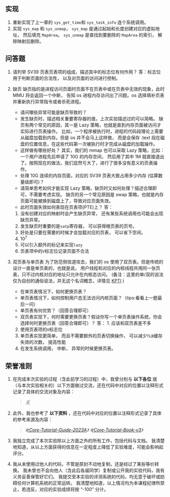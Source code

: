 ## 实现

1. 重新实现了上一章的 `sys_get_time`和 `sys_task_info` 连个系统调用。
2. 实现 `sys_map` 和 `sys_unmap`， `sys_map` 是通过起始和长度创建对应的虚拟地址， 然后填充 `MapArea`。 `sys_unmap` 是查找到要删除的 `MapArea` 的索引， 解除映射后删除。

## 问答题

1. 请列举 SV39 页表页表项的组成，描述其中的标志位有何作用？
答：标志位用于判断页面的合法性， 以及对页面的访问进行控制。

2. 缺页
    缺页指的是进程访问页面时页面不在页表中或在页表中无效的现象，此时 MMU 将会返回一个中断， 告知 os 进程内存访问出了问题。os 选择填补页表并重新执行异常指令或者杀死进程。
    - 请问哪些异常可能是缺页导致的？
    - 发生缺页时，描述相关重要寄存器的值，上次实验描述过的可以简略。
    缺页有两个常见的原因，其一是 Lazy 策略，也就是直到内存页面被访问才实际进行页表操作。 比如，一个程序被执行时，进程的代码段理论上需要从磁盘加载到内存。但是 os 并不会马上这样做， 而是会保存 .text 段在磁盘的位置信息，在这些代码第一次被执行时才完成从磁盘的加载操作。
    - 这样做有哪些好处？
    其实，我们的 mmap 也可以采取 Lazy 策略，比如：一个用户进程先后申请了 10G 的内存空间， 然后用了其中 1M 就直接退出了。按照现在的做法，我们显然亏大了，进行了很多没有意义的页表操作。
    - 处理 10G 连续的内存页面，对应的 SV39 页表大致占用多少内存 (估算数量级即可)？
    - 请简单思考如何才能实现 Lazy 策略，缺页时又如何处理？描述合理即可，不需要考虑实现。
    缺页的另一个常见原因是 swap 策略，也就是内存页面可能被换到磁盘上了，导致对应页面失效。
    - 此时页面失效如何表现在页表项(PTE)上？
答：
    1. 没有创建对应的映射时会产生缺页异常， 还有某些系统调用也可能会出现缺页异常。
    2. 发生缺页时重要的是`satp`寄存器， 可以获得根页表的页号。
    3. 好处是只要在需要的时候才会加载对应的页表， 可以省下空间。
    4. $10^7$
    5. 可以引入额外的标记来实现`lazy`
    6. 页表项中的`V`标志位记录页面不合法

4. 双页表与单页表
    为了防范侧信道攻击，我们的 os 使用了双页表。但是传统的设计一直是单页表的，也就是说， 用户线程和对应的内核线程共用同一张页表，只不过内核对应的地址只允许在内核态访问。 (备注：这里的单/双的说法仅为自创的通俗说法，并无这个名词概念，详情见 [KPTI](https://en.wikipedia.org/wiki/Kernel_page-table_isolation) )
    - 在单页表情况下，如何更换页表？
    - 单页表情况下，如何控制用户态无法访问内核页面？（tips:看看上一题最后一问）
    - 单页表有何优势？（回答合理即可）
    - 双页表实现下，何时需要更换页表？假设你写一个单页表操作系统，你会选择何时更换页表（回答合理即可）？
答： 1. 应该和双页表差不多
    2. 使用页表项的`U`标志位
    3. 单页表实现更简单， 而且不需要额外的页表切换操作， 可以减少`TLB`缓存失效的次数， 提高性能
    4. 在发生系统调用， 中断， 异常的时候更换页表。

## 荣誉准则

1. 在完成本次实验的过程（含此前学习的过程）中，我曾分别与 **以下各位** 就（与本次实验相关的）以下方面做过交流，还在代码中对应的位置以注释形式记录了具体的交流对象及内容：

    > *无*

2. 此外，我也参考了 **以下资料** ，还在代码中对应的位置以注释形式记录了具体的参考来源及内容：

    > _《[rCore-Tutorial-Guide-2023A](https://learningos.github.io/rCore-Tutorial-Guide-2023A/)》_
    > _《[rCore-Tutorial-Book-v3](https://rcore-os.github.io/rCore-Tutorial-Book-v3/)》_

3. 我独立完成了本次实验除以上方面之外的所有工作，包括代码与文档。 我清楚地知道，从以上方面获得的信息在一定程度上降低了实验难度，可能会影响起评分。

4. 我从未使用过他人的代码，不管是原封不动地复制，还是经过了某些等价转换。 我未曾也不会向他人（含此后各届同学）复制或公开我的实验代码，我有义务妥善保管好它们。 我提交至本实验的评测系统的代码，均无意于破坏或妨碍任何计算机系统的正常运转。 我清楚地知道，以上情况均为本课程纪律所禁止，若违反，对应的实验成绩将按 “-100” 分计。